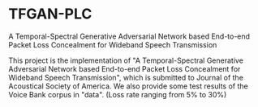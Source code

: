 # TFGAN-PLC
A Temporal-Spectral Generative Adversarial Network based End-to-end Packet Loss Concealment for Wideband Speech Transmission

This project is the implementation of "A Temporal-Spectral Generative Adversarial Network based End-to-end Packet Loss Concealment for Wideband Speech Transmission", which is submitted to Journal of the Acoustical Society of America. We also provide some test results of the Voice Bank corpus in "data". (Loss rate ranging from 5% to 30%)
